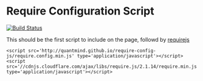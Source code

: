 Require Configuration Script
=================================

[![Build Status](https://travis-ci.org/quantmind/require-config-js.svg?branch=gh-pages)](https://travis-ci.org/quantmind/require-config-js)

This should be the first script to include on the page, followd by [requirejs][]

    <script src='http://quantmind.github.io/require-config-js/require.config.min.js' type='application/javascript'></script>
    <script src='//cdnjs.cloudflare.com/ajax/libs/require.js/2.1.14/require.min.js' type='application/javascript'></script>


[requirejs]: http://requirejs.org/ "Require JS"
